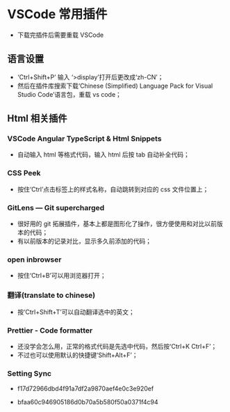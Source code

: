 # VSCode 常用插件

- 下载完插件后需要重载 VSCode

## 语言设置

- ‘Ctrl+Shift+P’ 输入 ‘>display’打开后更改成‘zh-CN’；
- 然后在插件库搜索下载‘Chinese (Simplified) Language Pack for Visual Studio Code’语言包，重载 vs code；

## Html 相关插件

### VSCode Angular TypeScript & Html Snippets

- 自动输入 html 等格式代码，输入 html 后按 tab 自动补全代码；

### CSS Peek

- 按住‘Ctrl’点击标签上的样式名称，自动跳转到对应的 css 文件位置上；

### GitLens — Git supercharged

- 很好用的 git 拓展插件，基本上都是图形化了操作，很方便使用和对比以前版本的代码；
- 有以前版本的记录对比，显示多久前添加的代码；

### open inbrowser

- 按住‘Ctrl+B’可以用浏览器打开；

### 翻译(translate to chinese)

- 按‘Ctrl+Shift+T’可以自动翻译选中的英文；

### Prettier - Code formatter

- 还没学会怎么用，正常的格式代码是先选中代码，然后按‘Ctrl+K Ctrl+F’；
- 不过也可以使用默认的快捷键‘Shift+Alt+F’；

### Setting Sync

- f17d72966dbd4f91a7df2a9870aef4e0c3e920ef

- bfaa60c946905186d0b70a5b580f50a0371f4c94

